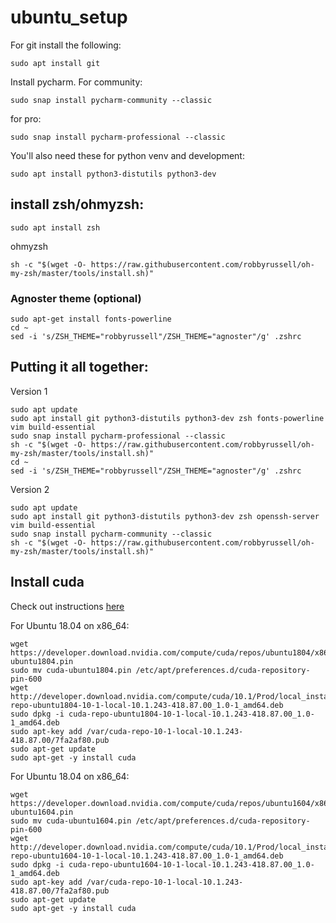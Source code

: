 # ubuntu_setup

For git install the following:
```
sudo apt install git
```
Install pycharm. For community:
```
sudo snap install pycharm-community --classic
```
for pro:
```
sudo snap install pycharm-professional --classic
```

You'll also need these for python venv and development:
```
sudo apt install python3-distutils python3-dev
```

## install zsh/ohmyzsh:
```
sudo apt install zsh
```
ohmyzsh
```
sh -c "$(wget -O- https://raw.githubusercontent.com/robbyrussell/oh-my-zsh/master/tools/install.sh)"
```
### Agnoster theme (optional)
```
sudo apt-get install fonts-powerline
cd ~
sed -i 's/ZSH_THEME="robbyrussell"/ZSH_THEME="agnoster"/g' .zshrc
```

## Putting it all together:
Version 1
```
sudo apt update
sudo apt install git python3-distutils python3-dev zsh fonts-powerline vim build-essential
sudo snap install pycharm-professional --classic
sh -c "$(wget -O- https://raw.githubusercontent.com/robbyrussell/oh-my-zsh/master/tools/install.sh)"
cd ~
sed -i 's/ZSH_THEME="robbyrussell"/ZSH_THEME="agnoster"/g' .zshrc
```
Version 2
```
sudo apt update
sudo apt install git python3-distutils python3-dev zsh openssh-server vim build-essential
sudo snap install pycharm-community --classic
sh -c "$(wget -O- https://raw.githubusercontent.com/robbyrussell/oh-my-zsh/master/tools/install.sh)"
```

## Install cuda
Check out instructions [here](https://developer.nvidia.com/cuda-downloads)

For Ubuntu 18.04 on x86_64:
```
wget https://developer.download.nvidia.com/compute/cuda/repos/ubuntu1804/x86_64/cuda-ubuntu1804.pin
sudo mv cuda-ubuntu1804.pin /etc/apt/preferences.d/cuda-repository-pin-600
wget http://developer.download.nvidia.com/compute/cuda/10.1/Prod/local_installers/cuda-repo-ubuntu1804-10-1-local-10.1.243-418.87.00_1.0-1_amd64.deb
sudo dpkg -i cuda-repo-ubuntu1804-10-1-local-10.1.243-418.87.00_1.0-1_amd64.deb
sudo apt-key add /var/cuda-repo-10-1-local-10.1.243-418.87.00/7fa2af80.pub
sudo apt-get update
sudo apt-get -y install cuda
```

For Ubuntu 18.04 on x86_64:
```
wget https://developer.download.nvidia.com/compute/cuda/repos/ubuntu1604/x86_64/cuda-ubuntu1604.pin
sudo mv cuda-ubuntu1604.pin /etc/apt/preferences.d/cuda-repository-pin-600
wget http://developer.download.nvidia.com/compute/cuda/10.1/Prod/local_installers/cuda-repo-ubuntu1604-10-1-local-10.1.243-418.87.00_1.0-1_amd64.deb
sudo dpkg -i cuda-repo-ubuntu1604-10-1-local-10.1.243-418.87.00_1.0-1_amd64.deb
sudo apt-key add /var/cuda-repo-10-1-local-10.1.243-418.87.00/7fa2af80.pub
sudo apt-get update
sudo apt-get -y install cuda
```

